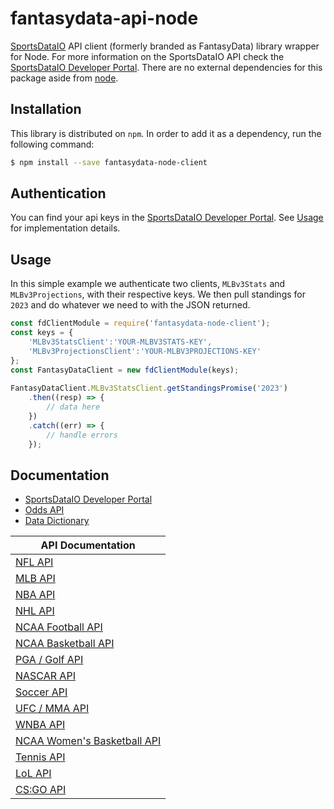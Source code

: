 # fantasydata-api-node
[SportsDataIO](https://sportsdata.io) API client (formerly branded as FantasyData) library wrapper for Node. For more information on the SportsDataIO API check the [SportsDataIO Developer Portal](https://sportsdata.io/developers). There are no external dependencies for this package aside from [node](https://nodejs.org/).

## Installation
This library is distributed on `npm`. In order to add it as a dependency, run the following command:

``` sh
$ npm install --save fantasydata-node-client
```

## Authentication
You can find your api keys in the [SportsDataIO Developer Portal](https://sportsdata.io/developers). See [Usage](#usage) for implementation details.

## Usage
In this simple example we authenticate two clients, `MLBv3Stats` and `MLBv3Projections`, with their respective keys. We then pull standings for `2023` and do whatever we need to with the JSON returned.
``` js
const fdClientModule = require('fantasydata-node-client');
const keys = {
    'MLBv3StatsClient':'YOUR-MLBV3STATS-KEY',
    'MLBv3ProjectionsClient':'YOUR-MLBV3PROJECTIONS-KEY'
};
const FantasyDataClient = new fdClientModule(keys);
    
FantasyDataClient.MLBv3StatsClient.getStandingsPromise('2023')
    .then((resp) => {
        // data here
    })
    .catch((err) => {
        // handle errors
    });
```

## Documentation
* [SportsDataIO Developer Portal](https://sportsdata.io/developers)
* [Odds API](https://sportsdata.io/live-odds-api)
* [Data Dictionary](https://sportsdata.io/developers/data-dictionary/nfl)

 API Documentation                                                                 |
|----------------------------------------------------------------------------------------|
| [NFL API](https://sportsdata.io/developers/api-documentation/nfl)                      |
| [MLB API](https://sportsdata.io/developers/api-documentation/mlb)                      |
| [NBA API](https://sportsdata.io/developers/api-documentation/nba)                      |
| [NHL API](https://sportsdata.io/developers/api-documentation/nhl)                      |
| [NCAA Football API](https://sportsdata.io/developers/api-documentation/ncaa-football)  |
| [NCAA Basketball API](https://sportsdata.io/developers/api-documentation/ncaa-basketball) |
| [PGA / Golf API](https://sportsdata.io/developers/api-documentation/golf)                |
| [NASCAR API](https://sportsdata.io/developers/api-documentation/nascar)                |
| [Soccer API](https://sportsdata.io/developers/api-documentation/soccer)                |
| [UFC / MMA API](https://sportsdata.io/developers/api-documentation/mma)                      |
| [WNBA API](https://sportsdata.io/developers/api-documentation/wnba)                    |
| [NCAA Women's Basketball API](https://sportsdata.io/developers/api-documentation/ncaa-womens-basketball) |
| [Tennis API](https://sportsdata.io/developers/api-documentation/tennis)                |
| [LoL API](https://sportsdata.io/developers/api-documentation/lol)                      |
| [CS:GO API](https://sportsdata.io/developers/api-documentation/csgo)                   |